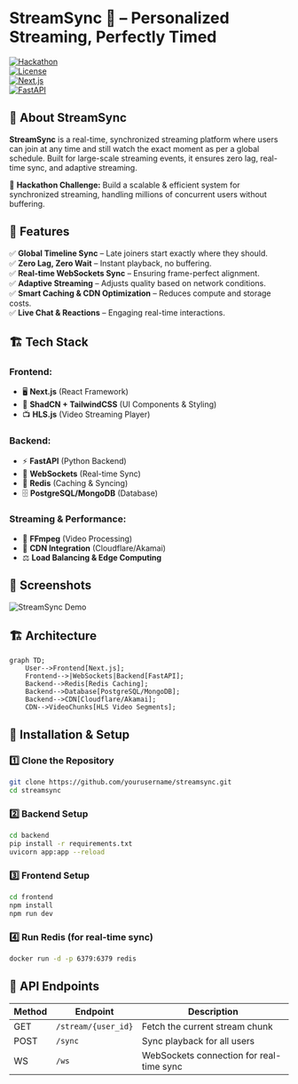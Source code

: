 # StreamSync 🚀 – Personalized Streaming, Perfectly Timed


[![Hackathon](https://img.shields.io/badge/Hackathon-Project-blue)](https://hackathon-link.com)  
[![License](https://img.shields.io/badge/License-MIT-green)](LICENSE)  
[![Next.js](https://img.shields.io/badge/Next.js-13-blue)](https://nextjs.org/)  
[![FastAPI](https://img.shields.io/badge/FastAPI-Python-green)](https://fastapi.tiangolo.com/)  

## 🚀 About StreamSync
**StreamSync** is a real-time, synchronized streaming platform where users can join at any time and still watch the exact moment as per a global schedule. Built for large-scale streaming events, it ensures zero lag, real-time sync, and adaptive streaming.

🎯 **Hackathon Challenge:** Build a scalable & efficient system for synchronized streaming, handling millions of concurrent users without buffering.  

## 🌟 Features
✅ **Global Timeline Sync** – Late joiners start exactly where they should.  
✅ **Zero Lag, Zero Wait** – Instant playback, no buffering.  
✅ **Real-time WebSockets Sync** – Ensuring frame-perfect alignment.  
✅ **Adaptive Streaming** – Adjusts quality based on network conditions.  
✅ **Smart Caching & CDN Optimization** – Reduces compute and storage costs.  
✅ **Live Chat & Reactions** – Engaging real-time interactions.  

## 🏗 Tech Stack
### **Frontend:**
- 🖥 **Next.js** (React Framework)
- 🎨 **ShadCN + TailwindCSS** (UI Components & Styling)
- 📺 **HLS.js** (Video Streaming Player)

### **Backend:**
- ⚡ **FastAPI** (Python Backend)
- 🔌 **WebSockets** (Real-time Sync)
- 🔄 **Redis** (Caching & Syncing)
- 🗄 **PostgreSQL/MongoDB** (Database)

### **Streaming & Performance:**
- 📼 **FFmpeg** (Video Processing)
- 🚀 **CDN Integration** (Cloudflare/Akamai)
- ⚖ **Load Balancing & Edge Computing**

## 📸 Screenshots
![StreamSync Demo](https://yourimageurl.com/demo.png)  

## 🏗 Architecture
```mermaid
graph TD;
    User-->Frontend[Next.js];
    Frontend-->|WebSockets|Backend[FastAPI];
    Backend-->Redis[Redis Caching];
    Backend-->Database[PostgreSQL/MongoDB];
    Backend-->CDN[Cloudflare/Akamai];
    CDN-->VideoChunks[HLS Video Segments];
```

## 🚀 Installation & Setup
### **1️⃣ Clone the Repository**
```sh
git clone https://github.com/yourusername/streamsync.git
cd streamsync
```
### **2️⃣ Backend Setup**
```sh
cd backend
pip install -r requirements.txt
uvicorn app:app --reload
```
### **3️⃣ Frontend Setup**
```sh
cd frontend
npm install
npm run dev
```
### **4️⃣ Run Redis (for real-time sync)**
```sh
docker run -d -p 6379:6379 redis
```

## 📖 API Endpoints
| Method | Endpoint | Description |
|--------|-------------|--------------|
| GET | `/stream/{user_id}` | Fetch the current stream chunk |
| POST | `/sync` | Sync playback for all users |
| WS | `/ws` | WebSockets connection for real-time sync |

